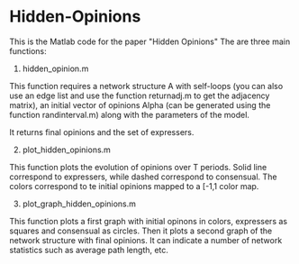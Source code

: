 # Hidden-Opinions
This is the Matlab code for the paper "Hidden Opinions" 
The are three main functions:

1) hidden_opinion.m 

This function requires a network structure A with self-loops (you can also use an edge list and use the function returnadj.m to get the adjacency matrix), an initial vector of opinions Alpha (can be generated using the function randinterval.m) along with the parameters of the model. 

It returns final opinions and the set of expressers.

2) plot_hidden_opinions.m 

This function plots the evolution of opinions over T periods. Solid line correspond to expressers, while dashed correspond to consensual. The colors correspond to te initial opinions mapped to a [-1,1 color map. 

3) plot_graph_hidden_opinions.m

This function plots a first graph with initial opinons in colors, expressers as squares and consensual as circles. Then it plots a second graph of the network structure with final opinions. It can indicate a number of network statistics such as average path length, etc. 
